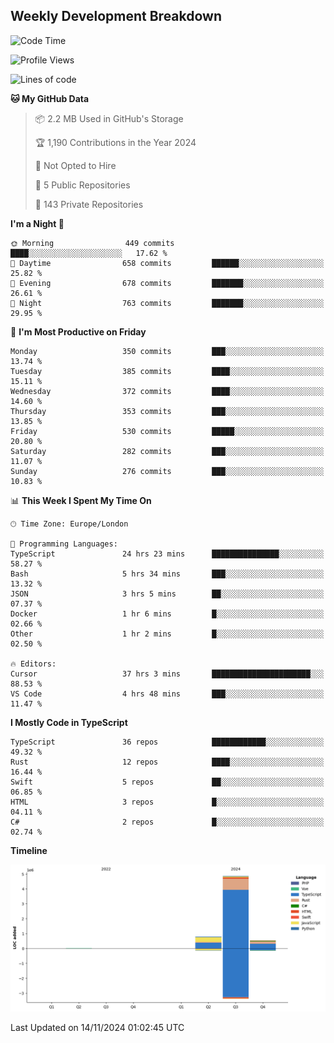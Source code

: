 


## Weekly Development Breakdown
<!--START_SECTION:waka-->
![Code Time](http://img.shields.io/badge/Code%20Time-1%2C516%20hrs%206%20mins-blue)

![Profile Views](http://img.shields.io/badge/Profile%20Views-4-blue)

![Lines of code](https://img.shields.io/badge/From%20Hello%20World%20I%27ve%20Written-6.2%20million%20lines%20of%20code-blue)

**🐱 My GitHub Data** 

> 📦 2.2 MB Used in GitHub's Storage 
 > 
> 🏆 1,190 Contributions in the Year 2024
 > 
> 🚫 Not Opted to Hire
 > 
> 📜 5 Public Repositories 
 > 
> 🔑 143 Private Repositories 
 > 
**I'm a Night 🦉** 

```text
🌞 Morning                449 commits         ████░░░░░░░░░░░░░░░░░░░░░   17.62 % 
🌆 Daytime                658 commits         ██████░░░░░░░░░░░░░░░░░░░   25.82 % 
🌃 Evening                678 commits         ███████░░░░░░░░░░░░░░░░░░   26.61 % 
🌙 Night                  763 commits         ███████░░░░░░░░░░░░░░░░░░   29.95 % 
```
📅 **I'm Most Productive on Friday** 

```text
Monday                   350 commits         ███░░░░░░░░░░░░░░░░░░░░░░   13.74 % 
Tuesday                  385 commits         ████░░░░░░░░░░░░░░░░░░░░░   15.11 % 
Wednesday                372 commits         ████░░░░░░░░░░░░░░░░░░░░░   14.60 % 
Thursday                 353 commits         ███░░░░░░░░░░░░░░░░░░░░░░   13.85 % 
Friday                   530 commits         █████░░░░░░░░░░░░░░░░░░░░   20.80 % 
Saturday                 282 commits         ███░░░░░░░░░░░░░░░░░░░░░░   11.07 % 
Sunday                   276 commits         ███░░░░░░░░░░░░░░░░░░░░░░   10.83 % 
```


📊 **This Week I Spent My Time On** 

```text
🕑︎ Time Zone: Europe/London

💬 Programming Languages: 
TypeScript               24 hrs 23 mins      ███████████████░░░░░░░░░░   58.27 % 
Bash                     5 hrs 34 mins       ███░░░░░░░░░░░░░░░░░░░░░░   13.32 % 
JSON                     3 hrs 5 mins        ██░░░░░░░░░░░░░░░░░░░░░░░   07.37 % 
Docker                   1 hr 6 mins         █░░░░░░░░░░░░░░░░░░░░░░░░   02.66 % 
Other                    1 hr 2 mins         █░░░░░░░░░░░░░░░░░░░░░░░░   02.50 % 

🔥 Editors: 
Cursor                   37 hrs 3 mins       ██████████████████████░░░   88.53 % 
VS Code                  4 hrs 48 mins       ███░░░░░░░░░░░░░░░░░░░░░░   11.47 % 
```

**I Mostly Code in TypeScript** 

```text
TypeScript               36 repos            ████████████░░░░░░░░░░░░░   49.32 % 
Rust                     12 repos            ████░░░░░░░░░░░░░░░░░░░░░   16.44 % 
Swift                    5 repos             ██░░░░░░░░░░░░░░░░░░░░░░░   06.85 % 
HTML                     3 repos             █░░░░░░░░░░░░░░░░░░░░░░░░   04.11 % 
C#                       2 repos             █░░░░░░░░░░░░░░░░░░░░░░░░   02.74 % 
```



**Timeline**

![Lines of Code chart](https://raw.githubusercontent.com/mars-arch/mars-arch/main/assets/bar_graph.png)


 Last Updated on 14/11/2024 01:02:45 UTC
<!--END_SECTION:waka-->

